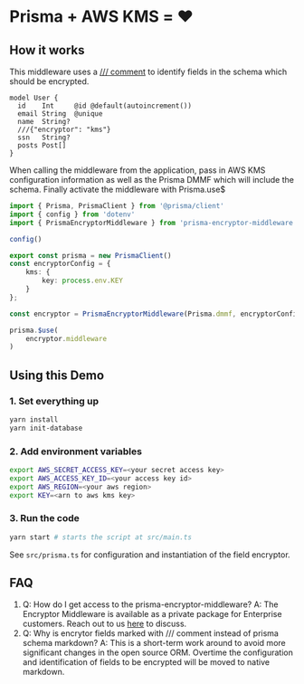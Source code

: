 # Prisma + AWS KMS = ❤️

## How it works

This middleware uses a [/// comment](https://www.prisma.io/docs/concepts/components/prisma-schema#comments) to identify fields in the schema which should be encrypted.

```
model User {
  id    Int     @id @default(autoincrement())
  email String  @unique
  name  String?
  ///{"encryptor": "kms"}
  ssn   String?
  posts Post[]
}
```
When calling the middleware from the application, pass in AWS KMS configuration information as well as the Prisma DMMF which will include the schema. Finally activate the middleware with Prisma.use$

```ts
import { Prisma, PrismaClient } from '@prisma/client'
import { config } from 'dotenv'
import { PrismaEncryptorMiddleware } from 'prisma-encryptor-middleware';

config()

export const prisma = new PrismaClient()
const encryptorConfig = {
    kms: {
        key: process.env.KEY
    }
};

const encryptor = PrismaEncryptorMiddleware(Prisma.dmmf, encryptorConfig);

prisma.$use(
    encryptor.middleware
)
```

## Using this Demo

### 1. Set everything up

```bash
yarn install
yarn init-database
```

### 2. Add environment variables

```bash
export AWS_SECRET_ACCESS_KEY=<your secret access key>
export AWS_ACCESS_KEY_ID=<your access key id>
export AWS_REGION=<your aws region>
export KEY=<arn to aws kms key>
```

### 3. Run the code

```bash
yarn start # starts the script at src/main.ts
```

See `src/prisma.ts` for configuration and instantiation of the field encryptor.

## FAQ
1) Q: How do I get access to the prisma-encryptor-middleware?
  A: The Encryptor Middleware is available as a private package for Enterprise customers. Reach out to us [here](https://www.prisma.io/prisma-enterprise) to discuss.
2) Q: Why is encrytor fields marked with /// comment instead of prisma schema markdown?
  A: This is a short-term work around to avoid more significant changes in the open source ORM. Overtime the configuration and identification of fields to be encrypted will be moved to native markdown.
